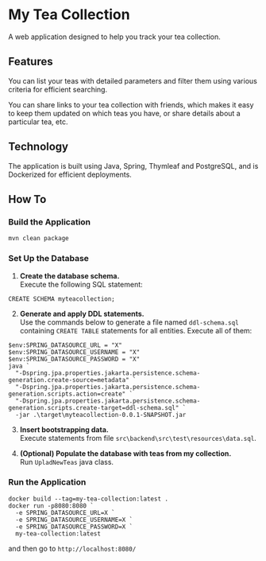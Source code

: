 # My Tea Collection

A web application designed to help you track your tea collection.

## Features

You can list your teas with detailed parameters and filter them using various criteria for efficient searching.

You can share links to your tea collection with friends, which makes it easy to keep them updated on which teas you have, or share details about a particular tea, etc.

## Technology

The application is built using Java, Spring, Thymleaf and PostgreSQL, and is Dockerized for efficient deployments.

## How To

### Build the Application

```
mvn clean package
```

### Set Up the Database

1) **Create the database schema.**  
   Execute the following SQL statement:

```
CREATE SCHEMA myteacollection;
```

2) **Generate and apply DDL statements.**  
Use the commands below to generate a file named `ddl-schema.sql` containing `CREATE TABLE` statements for all entities. Execute all of them:

```
$env:SPRING_DATASOURCE_URL = "X"
$env:SPRING_DATASOURCE_USERNAME = "X"
$env:SPRING_DATASOURCE_PASSWORD = "X"
java `
  "-Dspring.jpa.properties.jakarta.persistence.schema-generation.create-source=metadata" `
  "-Dspring.jpa.properties.jakarta.persistence.schema-generation.scripts.action=create" `
  "-Dspring.jpa.properties.jakarta.persistence.schema-generation.scripts.create-target=ddl-schema.sql" `
  -jar .\target\myteacollection-0.0.1-SNAPSHOT.jar
```

3) **Insert bootstrapping data.**  
Execute statements from file `src\backend\src\test\resources\data.sql`.

4) **(Optional) Populate the database with teas from my collection.**  
Run `UpladNewTeas` java class.

### Run the Application

```
docker build --tag=my-tea-collection:latest .
docker run -p8080:8080 `
  -e SPRING_DATASOURCE_URL=X `
  -e SPRING_DATASOURCE_USERNAME=X `
  -e SPRING_DATASOURCE_PASSWORD=X `
  my-tea-collection:latest
```

and then go to `http://localhost:8080/`
